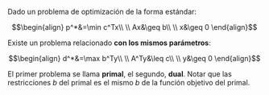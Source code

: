
Dado un problema de optimización de la forma estándar: 

$$\begin{align}
p^*&=\min c^Tx\\  \\
Ax&\geq b\\  \\
x&\geq 0
\end{align}$$

Existe un problema relacionado **con los mismos parámetros**: 

$$\begin{align}
d^*&=\max b^Ty\\  \\
A^Ty&\leq c\\  \\
y&\geq 0
\end{align}$$

El primer problema se llama **primal**, el segundo, **dual**. Notar que las restricciones $b$ del primal es el mismo $b$ de la función objetivo del primal. 


